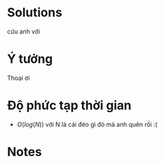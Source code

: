 # Solutions
cứu anh với
# Ý tưởng
Thoại ơi

# Độ phức tạp thời gian

- $O(log(N))$ với N là cái đéo gì đó mà anh quên rồi :(
# Notes
